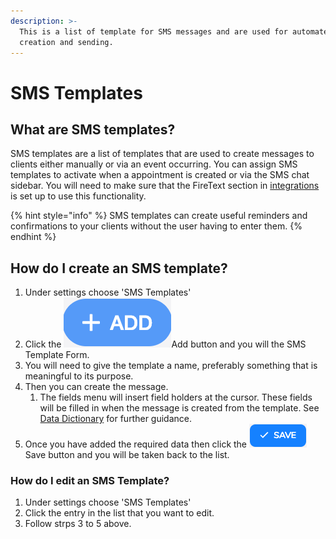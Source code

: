 ```yaml
---
description: >-
  This is a list of template for SMS messages and are used for automated message
  creation and sending.
---
```


# SMS Templates

## What are SMS templates?

SMS templates are a list of templates that are used to create messages to clients either manually or via an event occurring. You can assign SMS templates to activate when a appointment is created or via the SMS chat sidebar. You will need to make sure that the FireText section in [integrations ](general/integrations-tab.md#firetext)is set up to use this functionality.

{% hint style="info" %}
 SMS templates can create useful reminders and confirmations to your clients without the user having to enter them.
{% endhint %}

## How do I create an SMS template?

1. Under settings choose 'SMS Templates'
2. Click the ![](../.gitbook/assets/screenshot-2019-01-23-at-13.22.51.png)Add button and you will the SMS Template Form.
3. You will need to give the template a name, preferably something that is meaningful to its purpose.
4. Then you can create the message.
   1. The fields menu will insert field holders at the cursor. These fields will be filled in when the message is created from the template. See [Data Dictionary](../technical-user-guides/data-dictionary.md) for further guidance.
5. Once you have added the required data then click the ![](../.gitbook/assets/screenshot-2019-03-21-at-12.58.35.png) Save button and you will be taken back to the list.

### How do I edit an SMS Template?

1. Under settings choose 'SMS Templates'
2. Click the entry in the list that you want to edit.
3. Follow strps 3 to 5 above.

